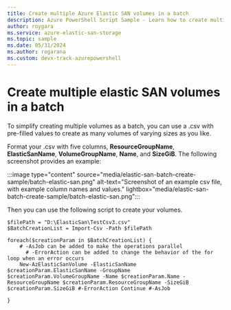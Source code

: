 ```yaml
---
title: Create multiple Azure Elastic SAN volumes in a batch
description: Azure PowerShell Script Sample - Learn how to create multiple Elastic SAN volumes in a batch.
author: roygara
ms.service: azure-elastic-san-storage
ms.topic: sample
ms.date: 05/31/2024
ms.author: rogarana
ms.custom: devx-track-azurepowershell
---
```


# Create multiple elastic SAN volumes in a batch

To simplify creating multiple volumes as a batch, you can use a .csv with pre-filled values to create as many volumes of varying sizes as you like.

Format your .csv with five columns, **ResourceGroupName**, **ElasticSanName**, **VolumeGroupName**, **Name**, and **SizeGiB**. The following screenshot provides an example:

:::image type="content" source="media/elastic-san-batch-create-sample/batch-elastic-san.png" alt-text="Screenshot of an example csv file, with example column names and values." lightbox="media/elastic-san-batch-create-sample/batch-elastic-san.png":::

Then you can use the following script to create your volumes.

```azurepowershell
$filePath = "D:\ElasticSan\TestCsv3.csv" 
$BatchCreationList = Import-Csv -Path $filePath 

foreach($creationParam in $BatchCreationList) {
    # -AsJob can be added to make the operations parallel 
	  # -ErrorAction can be added to change the behavior of the for loop when an error occurs	 
    New-AzElasticSanVolume -ElasticSanName $creationParam.ElasticSanName -GroupName $creationParam.VolumeGroupName -Name $creationParam.Name -ResourceGroupName $creationParam.ResourceGroupName -SizeGiB $creationParam.SizeGiB #-ErrorAction Continue #-AsJob 

}
```
